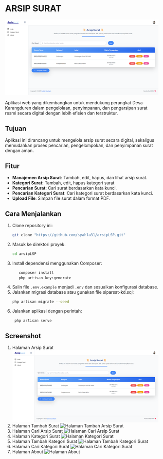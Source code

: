 # ARSIP SURAT
    
  ![image](screenshots/arsipsurat.png)

Aplikasi web yang dikembangkan untuk mendukung perangkat Desa Karangduren dalam pengelolaan, penyimpanan, dan pengarsipan surat resmi secara digital dengan lebih efisien dan terstruktur.

</div>

## Tujuan

Aplikasi ini dirancang untuk mengelola arsip surat secara digital, sekaligus memudahkan proses pencarian, pengelompokan, dan penyimpanan surat dengan aman.

## Fitur

- **Manajemen Arsip Surat**: Tambah, edit, hapus, dan lihat arsip surat.
- **Kategori Surat**: Tambah, edit, hapus kategori surat
- **Pencarian Surat**: Cari surat berdasarkan kata kunci.
- **Pencarian Kategori Surat**: Cari kategori surat berdasarkan kata kunci.
- **Upload File**: Simpan file surat dalam format PDF.

## Cara Menjalankan

1. Clone repository ini:
   ```bash
   git clone "https://github.com/syahla31/arsipLSP.git"
   ```
2. Masuk ke direktori proyek:
   ```bash
   cd arsipLSP
   ```
3. Install dependensi menggunakan Composer:
    ```bash
       composer install
       php artisan key:generate
    ```
4. Salin file `.env.example` menjadi `.env` dan sesuaikan konfigurasi database.
5. Jalankan migrasi database atau gunakan file siparsat-kd.sql:
   ```bash
   php artisan migrate --seed
   ```
6. Jalankan aplikasi dengan perintah:
   ```bash
    php artisan serve
    ```
   
## Screenshot
1. Halaman Arsip Surat
   ![Halaman Arsip Surat](screenshots/arsipsurat.png)
2. Halaman Tambah Surat
   ![Halaman Tambah Arsip Surat](screenshots/tambaharsip.png)
3. Halaman Cari Arsip Surat
   ![Halaman Cari Arsip Surat](screenshots/carisurat.png)
4. Halaman Kategori Surat
   ![Halaman Kategori Surat](screenshots/kategorisurat.png)
5. Halaman Tambah Kategori Surat
   ![Halaman Tambah Kategori Surat](screenshots/tambahkategori.png)
6. Halaman Cari Kategori Surat
   ![Halaman Cari Kategori Surat](screenshots/carikategori.png)
5. Halaman About
   ![Halaman About](screenshots/about.png)
